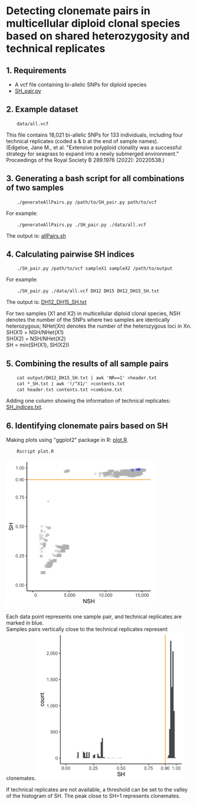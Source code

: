 # Detecting clonemate pairs in multicellular diploid clonal species based on shared heterozygosity and technical replicates

## 1. Requirements
* A vcf file containing bi-allelic SNPs for diploid species
* [SH_pair.py](SH_pair.py)
## 2. Example dataset
        data/all.vcf
This file contains 18,021 bi-allelic SNPs for 133 individuals, including four technical replicates (coded a & b at the end of sample names).  
(Edgeloe, Jane M., et al. "Extensive polyploid clonality was a successful strategy for seagrass to expand into a newly submerged environment." Proceedings of the Royal Society B 289.1976 (2022): 20220538.)
## 3. Generating a bash script for all combinations of two samples
        ./generateAllPairs.py /path/to/SH_pair.py path/to/vcf
For example:

        ./generateAllPairs.py ./SH_pair.py ./data/all.vcf

The output is: [allPairs.sh](output/allPairs.sh)

## 4. Calculating pairwise SH indices

        ./SH_pair.py /path/to/vcf sampleX1 sampleX2 /path/to/output

For example:

        ./SH_pair.py ./data/all.vcf DH12 DH15 DH12_DH15_SH.txt

The output is: [DH12_DH15_SH.txt](output/DH12_DH15_SH.txt)

For two samples (X1 and X2) in multicellular diploid clonal species, NSH denotes the number of the SNPs where two samples are identically heterozygous; NHet(Xn) denotes the number of the heterozygous loci in Xn.  
SH(X1) = NSH/NHet(X1)  
SH(X2) = NSH/NHet(X2)  
SH = min(SH(X1), SH(X2))  

## 5. Combining the results of all sample pairs

        cat output/DH12_DH15_SH.txt | awk 'NR==1' >header.txt
        cat *_SH.txt | awk '!/^X1/' >contents.txt
        cat header.txt contents.txt >combine.txt

Adding one column showing the information of technical replicates: [SH_indices.txt](output/SH_indices.txt).

## 6. Identifying clonemate pairs based on SH
Making plots using "ggplot2" package in R: [plot.R](plot.R).

        Rscript plot.R


<img src="output/NSH_SH.png" alt="drawing" style="width:400px;"/>


Each data point represents one sample pair, and technical replicates are marked in blue.  
Samples pairs vertically close to the technical replicates represent clonemates.
<img src="output/SH_histogram.png" alt="drawing" style="width:400px;"/>


If technical replicates are not available, a threshold can be set to the valley of the histogram of SH. The peak close to SH=1 represents clonemates.
